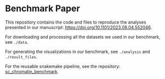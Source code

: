 # Benchmark Paper

This repository contains the code and files to reproduce the analyses presented in our manuscript: https://doi.org/10.1101/2023.08.04.552046. 

For downloading and processing all the datasets we used in our benchmark, see `./data`.

For generating the visualizations in our benchmark, see `./analysis` and `./result_files`.

For the reusable snakemake pipeline, see the repository: [sc_chromatin_benchmark](https://github.com/RoseYuan/sc_chromatin_benchmark).

